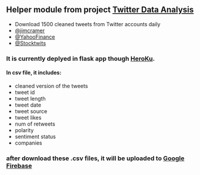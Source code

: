 ## Helper module from project [Twitter Data Analysis](https://github.com/tonykyo3232/Tweet_Data_Analysis)
- Download 1500 cleaned tweets from Twitter accounts daily
- [@jimcramer](https://twitter.com/jimcramer?ref_src=twsrc%5Egoogle%7Ctwcamp%5Eserp%7Ctwgr%5Eauthor)
- [@YahooFinance](https://twitter.com/YahooFinance)
- [@Stocktwits](https://twitter.com/Stocktwits)

### It is currently deplyed in flask app though [HeroKu](heroku.com).

#### In csv file, it includes:
- cleaned version of the tweets
- tweet id
- tweet length
- tweet date
- tweet source
- tweet likes
- num of retweets
- polarity
- sentiment status
- companies

### after download these .csv files, it will be uploaded to [Google Firebase](https://firebase.google.com/)